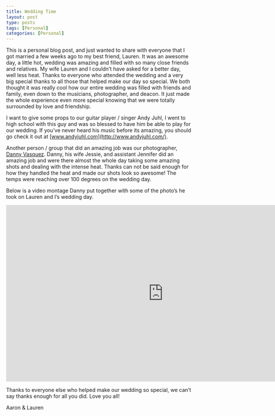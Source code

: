 ```yaml
---
title: Wedding Time
layout: post
type: posts
tags: [Personal]
categories: [Personal]
---
```


This is a personal blog post, and just wanted to share with everyone that I got married a few weeks ago to my best friend, Lauren.  It was an awesome day, a little hot, wedding was amazing and filled with so many close friends and relatives.  My wife Lauren and I couldn’t have asked for a better day, well less heat.  Thanks to everyone who attended the wedding and a very big special thanks to all those that helped make our day so special.  We both thought it was really cool how our entire wedding was filled with friends and family, even down to the musicians, photographer, and deacon.  It just made the whole experience even more special knowing that we were totally surrounded by love and friendship.

I want to give some props to our guitar player / singer Andy Juhl, I went to high school with this guy and was so blessed to have him be able to play for our wedding.  If you’ve never heard his music before its amazing, you should go check it out at [www.andyjuhl.com](http://www.andyjuhl.com/).

Another person / group that did an amazing job was our photographer, [Danny Vasquez](http://www.vasquez.co/).  Danny, his wife Jessie, and assistant Jennifer did an amazing job and were there almost the whole day taking some amazing shots and dealing with the intense heat.  Thanks can not be said enough for how they handled the heat and made our shots look so awesome!  The temps were reaching over 100 degrees on the wedding day. 

Below is a video montage Danny put together with some of the photo’s he took on Lauren and I’s wedding day.

<iframe width="854" height="480" src="https://www.youtube.com/embed/_OmRze63SmI" frameborder="0" allowfullscreen></iframe>


Thanks to everyone else who helped make our wedding so special, we can’t say thanks enough for all you did.  Love you all!

Aaron & Lauren